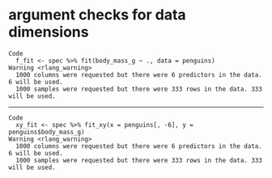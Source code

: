 # argument checks for data dimensions

    Code
      f_fit <- spec %>% fit(body_mass_g ~ ., data = penguins)
    Warning <rlang_warning>
      1000 columns were requested but there were 6 predictors in the data. 6 will be used.
      1000 samples were requested but there were 333 rows in the data. 333 will be used.

---

    Code
      xy_fit <- spec %>% fit_xy(x = penguins[, -6], y = penguins$body_mass_g)
    Warning <rlang_warning>
      1000 columns were requested but there were 6 predictors in the data. 6 will be used.
      1000 samples were requested but there were 333 rows in the data. 333 will be used.

